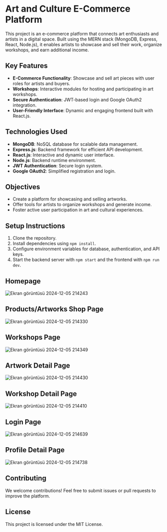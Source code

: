 # Art and Culture E-Commerce Platform

This project is an e-commerce platform that connects art enthusiasts and artists in a digital space. Built using the MERN stack (MongoDB, Express, React, Node.js), it enables artists to showcase and sell their work, organize workshops, and earn additional income. 

## Key Features

- **E-Commerce Functionality**: Showcase and sell art pieces with user roles for artists and buyers.
- **Workshops**: Interactive modules for hosting and participating in art workshops.
- **Secure Authentication**: JWT-based login and Google OAuth2 integration.
- **User-Friendly Interface**: Dynamic and engaging frontend built with React.js.

## Technologies Used

- **MongoDB**: NoSQL database for scalable data management.
- **Express.js**: Backend framework for efficient API development.
- **React.js**: Interactive and dynamic user interface.
- **Node.js**: Backend runtime environment.
- **JWT Authentication**: Secure login system.
- **Google OAuth2**: Simplified registration and login.

## Objectives

- Create a platform for showcasing and selling artworks.
- Offer tools for artists to organize workshops and generate income.
- Foster active user participation in art and cultural experiences.

## Setup Instructions

1. Clone the repository.
2. Install dependencies using `npm install`.
3. Configure environment variables for database, authentication, and API keys.
4. Start the backend server with `npm start` and the frontend with `npm run dev`.

 ## Homepage  
![Ekran görüntüsü 2024-12-05 214243](https://github.com/user-attachments/assets/03d9e388-de52-4f48-b657-da67b79fbbe9)
## Products/Artworks Shop Page
![Ekran görüntüsü 2024-12-05 214330](https://github.com/user-attachments/assets/77f6a0a5-8d2b-4a17-ae4d-978abc7a9a20)
## Workshops Page
![Ekran görüntüsü 2024-12-05 214349](https://github.com/user-attachments/assets/efe8257a-64b1-44ba-b2d3-78f9d668488a)
## Artwork Detail Page
![Ekran görüntüsü 2024-12-05 214430](https://github.com/user-attachments/assets/56e4462d-0e9b-4f89-b09a-806d2e92a67b)
## Workshop Detail Page
![Ekran görüntüsü 2024-12-05 214410](https://github.com/user-attachments/assets/ca048167-f708-4af5-a1b8-74cfd5bdab18)
## Login Page
![Ekran görüntüsü 2024-12-05 214639](https://github.com/user-attachments/assets/26448985-22af-48ca-bcfa-87ff6665d3aa)
## Profile Detail Page
![Ekran görüntüsü 2024-12-05 214738](https://github.com/user-attachments/assets/6f146a1f-0354-4a53-9e0c-9a7b9efaaec6)





## Contributing

We welcome contributions! Feel free to submit issues or pull requests to improve the platform.

## License

This project is licensed under the MIT License.

